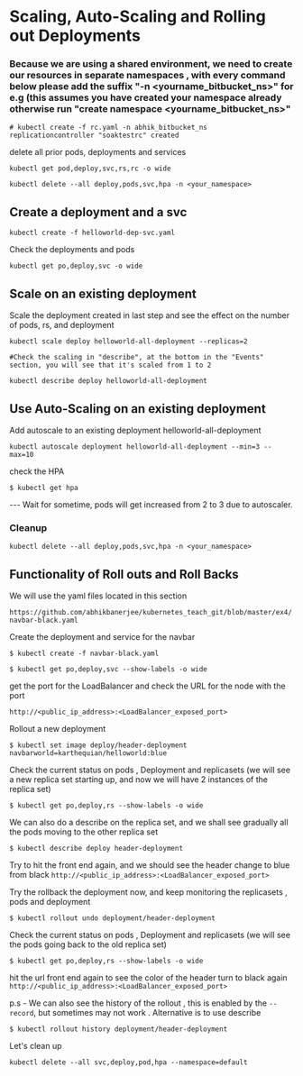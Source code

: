 # Scaling, Auto-Scaling and Rolling out Deployments

### Because we are using a shared environment, we need to create our resources in separate namespaces , with every command below please add the suffix "-n <yourname_bitbucket_ns>" for e.g (this assumes you have created your namespace already otherwise  run "create namespace <yourname_bitbucket_ns>"
```
# kubectl create -f rc.yaml -n abhik_bitbucket_ns
replicationcontroller "soaktestrc" created
```

delete all prior pods, deployments and services

```
kubectl get pod,deploy,svc,rs,rc -o wide

kubectl delete --all deploy,pods,svc,hpa -n <your_namespace>
```

## Create a deployment and a svc

```
kubectl create -f helloworld-dep-svc.yaml
```

Check the deployments and pods

```
kubectl get po,deploy,svc -o wide
```

## Scale on an existing deployment 

Scale the deployment created in last step and see the effect on the number of pods, rs, and deployment 

```
kubectl scale deploy helloworld-all-deployment --replicas=2

#Check the scaling in "describe", at the bottom in the "Events" section, you will see that it's scaled from 1 to 2

kubectl describe deploy helloworld-all-deployment
```

## Use Auto-Scaling on an existing deployment

Add autoscale to an existing deployment helloworld-all-deployment

```
kubectl autoscale deployment helloworld-all-deployment --min=3 --max=10
```

check the HPA

```
$ kubectl get hpa
```

--- Wait for sometime, pods will get increased from 2 to 3 due to autoscaler.

### Cleanup

```
kubectl delete --all deploy,pods,svc,hpa -n <your_namespace>
```


## Functionality of Roll outs and Roll Backs

We will use the yaml files located in this section 

`https://github.com/abhikbanerjee/kubernetes_teach_git/blob/master/ex4/navbar-black.yaml`

Create the deployment and service for the navbar

```
$ kubectl create -f navbar-black.yaml
```

```
$ kubectl get po,deploy,svc --show-labels -o wide 
```

get the port for the LoadBalancer and check the URL for the node with the port

`http://<public_ip_address>:<LoadBalancer_exposed_port>`

Rollout a new deployment

```
$ kubectl set image deploy/header-deployment navbarworld=karthequian/helloworld:blue
```

Check the current status on pods , Deployment and replicasets (we will see a new replica set starting up, and now we will have 2 instances of the replica set)

```
$ kubectl get po,deploy,rs --show-labels -o wide
```

We can also do a describe on the replica set, and we shall see gradually all the pods moving to the other replica set

```
$ kubectl describe deploy header-deployment
```

Try to hit the front end again, and we should see the header change to blue from black
`http://<public_ip_address>:<LoadBalancer_exposed_port>`

Try the rollback the deployment now, and keep monitoring the replicasets , pods and deployment

```
$ kubectl rollout undo deployment/header-deployment
```

Check the current status on pods , Deployment and replicasets (we will see the pods going back to the old replica set)

```
$ kubectl get po,deploy,rs --show-labels -o wide
```

hit the url front end again to see the color of the header turn to black again
`http://<public_ip_address>:<LoadBalancer_exposed_port>`

p.s - We can also see the history of the rollout , this is enabled by the `--record`, but sometimes may not work . Alternative is to use describe

```
$ kubectl rollout history deployment/header-deployment
```

Let's clean up

```
kubectl delete --all svc,deploy,pod,hpa --namespace=default
```
